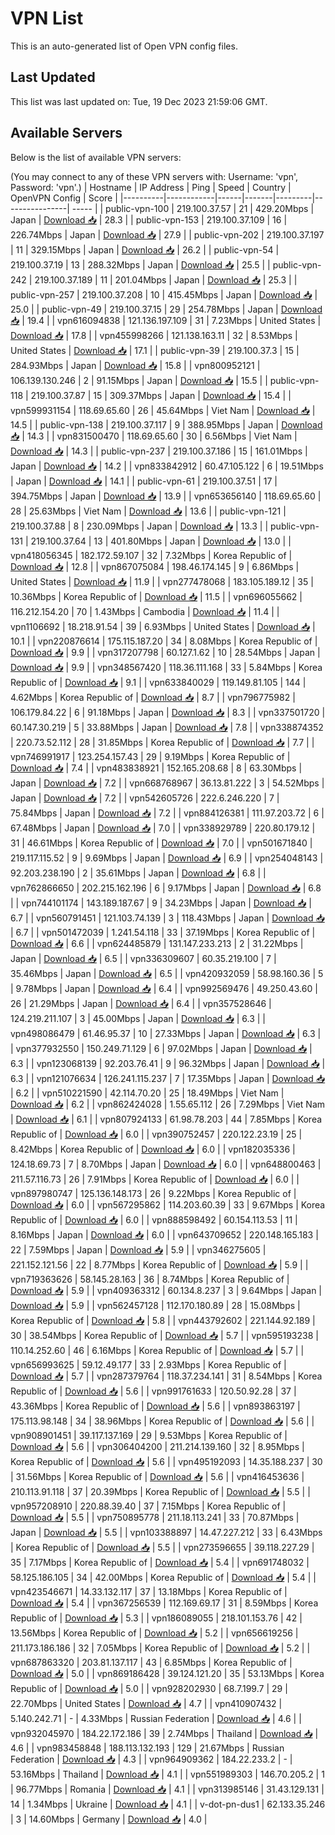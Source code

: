 # VPN List

This is an auto-generated list of Open VPN config files.

## Last Updated

This list was last updated on: Tue, 19 Dec 2023 21:59:06 GMT.

## Available Servers

Below is the list of available VPN servers:

(You may connect to any of these VPN servers with: Username: 'vpn', Password: 'vpn'.)
| Hostname | IP Address | Ping | Speed | Country | OpenVPN Config | Score |
|----------|------------|------|-------|---------|----------------| ----- |
| public-vpn-100 | 219.100.37.57 | 21 | 429.20Mbps | Japan | [Download 📥](./configs/server_0_JP.ovpn) | 28.3 |
| public-vpn-153 | 219.100.37.109 | 16 | 226.74Mbps | Japan | [Download 📥](./configs/server_1_JP.ovpn) | 27.9 |
| public-vpn-202 | 219.100.37.197 | 11 | 329.15Mbps | Japan | [Download 📥](./configs/server_2_JP.ovpn) | 26.2 |
| public-vpn-54 | 219.100.37.19 | 13 | 288.32Mbps | Japan | [Download 📥](./configs/server_3_JP.ovpn) | 25.5 |
| public-vpn-242 | 219.100.37.189 | 11 | 201.04Mbps | Japan | [Download 📥](./configs/server_4_JP.ovpn) | 25.3 |
| public-vpn-257 | 219.100.37.208 | 10 | 415.45Mbps | Japan | [Download 📥](./configs/server_5_JP.ovpn) | 25.0 |
| public-vpn-49 | 219.100.37.15 | 29 | 254.78Mbps | Japan | [Download 📥](./configs/server_6_JP.ovpn) | 19.4 |
| vpn616094838 | 121.136.197.109 | 31 | 7.23Mbps | United States | [Download 📥](./configs/server_7_US.ovpn) | 17.8 |
| vpn455998266 | 121.138.163.11 | 32 | 8.53Mbps | United States | [Download 📥](./configs/server_8_US.ovpn) | 17.1 |
| public-vpn-39 | 219.100.37.3 | 15 | 284.93Mbps | Japan | [Download 📥](./configs/server_9_JP.ovpn) | 15.8 |
| vpn800952121 | 106.139.130.246 | 2 | 91.15Mbps | Japan | [Download 📥](./configs/server_10_JP.ovpn) | 15.5 |
| public-vpn-118 | 219.100.37.87 | 15 | 309.37Mbps | Japan | [Download 📥](./configs/server_11_JP.ovpn) | 15.4 |
| vpn599931154 | 118.69.65.60 | 26 | 45.64Mbps | Viet Nam | [Download 📥](./configs/server_12_VN.ovpn) | 14.5 |
| public-vpn-138 | 219.100.37.117 | 9 | 388.95Mbps | Japan | [Download 📥](./configs/server_13_JP.ovpn) | 14.3 |
| vpn831500470 | 118.69.65.60 | 30 | 6.56Mbps | Viet Nam | [Download 📥](./configs/server_14_VN.ovpn) | 14.3 |
| public-vpn-237 | 219.100.37.186 | 15 | 161.01Mbps | Japan | [Download 📥](./configs/server_15_JP.ovpn) | 14.2 |
| vpn833842912 | 60.47.105.122 | 6 | 19.51Mbps | Japan | [Download 📥](./configs/server_16_JP.ovpn) | 14.1 |
| public-vpn-61 | 219.100.37.51 | 17 | 394.75Mbps | Japan | [Download 📥](./configs/server_17_JP.ovpn) | 13.9 |
| vpn653656140 | 118.69.65.60 | 28 | 25.63Mbps | Viet Nam | [Download 📥](./configs/server_18_VN.ovpn) | 13.6 |
| public-vpn-121 | 219.100.37.88 | 8 | 230.09Mbps | Japan | [Download 📥](./configs/server_19_JP.ovpn) | 13.3 |
| public-vpn-131 | 219.100.37.64 | 13 | 401.80Mbps | Japan | [Download 📥](./configs/server_20_JP.ovpn) | 13.0 |
| vpn418056345 | 182.172.59.107 | 32 | 7.32Mbps | Korea Republic of | [Download 📥](./configs/server_21_KR.ovpn) | 12.8 |
| vpn867075084 | 198.46.174.145 | 9 | 6.86Mbps | United States | [Download 📥](./configs/server_22_US.ovpn) | 11.9 |
| vpn277478068 | 183.105.189.12 | 35 | 10.36Mbps | Korea Republic of | [Download 📥](./configs/server_23_KR.ovpn) | 11.5 |
| vpn696055662 | 116.212.154.20 | 70 | 1.43Mbps | Cambodia | [Download 📥](./configs/server_24_KH.ovpn) | 11.4 |
| vpn1106692 | 18.218.91.54 | 39 | 6.93Mbps | United States | [Download 📥](./configs/server_25_US.ovpn) | 10.1 |
| vpn220876614 | 175.115.187.20 | 34 | 8.08Mbps | Korea Republic of | [Download 📥](./configs/server_26_KR.ovpn) | 9.9 |
| vpn317207798 | 60.127.1.62 | 10 | 28.54Mbps | Japan | [Download 📥](./configs/server_27_JP.ovpn) | 9.9 |
| vpn348567420 | 118.36.111.168 | 33 | 5.84Mbps | Korea Republic of | [Download 📥](./configs/server_28_KR.ovpn) | 9.1 |
| vpn633840029 | 119.149.81.105 | 144 | 4.62Mbps | Korea Republic of | [Download 📥](./configs/server_29_KR.ovpn) | 8.7 |
| vpn796775982 | 106.179.84.22 | 6 | 91.18Mbps | Japan | [Download 📥](./configs/server_30_JP.ovpn) | 8.3 |
| vpn337501720 | 60.147.30.219 | 5 | 33.88Mbps | Japan | [Download 📥](./configs/server_31_JP.ovpn) | 7.8 |
| vpn338874352 | 220.73.52.112 | 28 | 31.85Mbps | Korea Republic of | [Download 📥](./configs/server_32_KR.ovpn) | 7.7 |
| vpn746991917 | 123.254.157.43 | 29 | 9.19Mbps | Korea Republic of | [Download 📥](./configs/server_33_KR.ovpn) | 7.4 |
| vpn483838921 | 152.165.208.68 | 8 | 63.30Mbps | Japan | [Download 📥](./configs/server_34_JP.ovpn) | 7.2 |
| vpn668768967 | 36.13.81.222 | 3 | 54.52Mbps | Japan | [Download 📥](./configs/server_35_JP.ovpn) | 7.2 |
| vpn542605726 | 222.6.246.220 | 7 | 75.84Mbps | Japan | [Download 📥](./configs/server_36_JP.ovpn) | 7.2 |
| vpn884126381 | 111.97.203.72 | 6 | 67.48Mbps | Japan | [Download 📥](./configs/server_37_JP.ovpn) | 7.0 |
| vpn338929789 | 220.80.179.12 | 31 | 46.61Mbps | Korea Republic of | [Download 📥](./configs/server_38_KR.ovpn) | 7.0 |
| vpn501671840 | 219.117.115.52 | 9 | 9.69Mbps | Japan | [Download 📥](./configs/server_39_JP.ovpn) | 6.9 |
| vpn254048143 | 92.203.238.190 | 2 | 35.61Mbps | Japan | [Download 📥](./configs/server_40_JP.ovpn) | 6.8 |
| vpn762866650 | 202.215.162.196 | 6 | 9.17Mbps | Japan | [Download 📥](./configs/server_41_JP.ovpn) | 6.8 |
| vpn744101174 | 143.189.187.67 | 9 | 34.23Mbps | Japan | [Download 📥](./configs/server_42_JP.ovpn) | 6.7 |
| vpn560791451 | 121.103.74.139 | 3 | 118.43Mbps | Japan | [Download 📥](./configs/server_43_JP.ovpn) | 6.7 |
| vpn501472039 | 1.241.54.118 | 33 | 37.19Mbps | Korea Republic of | [Download 📥](./configs/server_44_KR.ovpn) | 6.6 |
| vpn624485879 | 131.147.233.213 | 2 | 31.22Mbps | Japan | [Download 📥](./configs/server_45_JP.ovpn) | 6.5 |
| vpn336309607 | 60.35.219.100 | 7 | 35.46Mbps | Japan | [Download 📥](./configs/server_46_JP.ovpn) | 6.5 |
| vpn420932059 | 58.98.160.36 | 5 | 9.78Mbps | Japan | [Download 📥](./configs/server_47_JP.ovpn) | 6.4 |
| vpn992569476 | 49.250.43.60 | 26 | 21.29Mbps | Japan | [Download 📥](./configs/server_48_JP.ovpn) | 6.4 |
| vpn357528646 | 124.219.211.107 | 3 | 45.00Mbps | Japan | [Download 📥](./configs/server_49_JP.ovpn) | 6.3 |
| vpn498086479 | 61.46.95.37 | 10 | 27.33Mbps | Japan | [Download 📥](./configs/server_50_JP.ovpn) | 6.3 |
| vpn377932550 | 150.249.71.129 | 6 | 97.02Mbps | Japan | [Download 📥](./configs/server_51_JP.ovpn) | 6.3 |
| vpn123068139 | 92.203.76.41 | 9 | 96.32Mbps | Japan | [Download 📥](./configs/server_52_JP.ovpn) | 6.3 |
| vpn121076634 | 126.241.115.237 | 7 | 17.35Mbps | Japan | [Download 📥](./configs/server_53_JP.ovpn) | 6.2 |
| vpn510221590 | 42.114.70.20 | 25 | 18.49Mbps | Viet Nam | [Download 📥](./configs/server_54_VN.ovpn) | 6.2 |
| vpn862424028 | 1.55.65.112 | 26 | 7.29Mbps | Viet Nam | [Download 📥](./configs/server_55_VN.ovpn) | 6.1 |
| vpn807924133 | 61.98.78.203 | 44 | 7.85Mbps | Korea Republic of | [Download 📥](./configs/server_56_KR.ovpn) | 6.0 |
| vpn390752457 | 220.122.23.19 | 25 | 8.42Mbps | Korea Republic of | [Download 📥](./configs/server_57_KR.ovpn) | 6.0 |
| vpn182035336 | 124.18.69.73 | 7 | 8.70Mbps | Japan | [Download 📥](./configs/server_58_JP.ovpn) | 6.0 |
| vpn648800463 | 211.57.116.73 | 26 | 7.91Mbps | Korea Republic of | [Download 📥](./configs/server_59_KR.ovpn) | 6.0 |
| vpn897980747 | 125.136.148.173 | 26 | 9.22Mbps | Korea Republic of | [Download 📥](./configs/server_60_KR.ovpn) | 6.0 |
| vpn567295862 | 114.203.60.39 | 33 | 9.67Mbps | Korea Republic of | [Download 📥](./configs/server_61_KR.ovpn) | 6.0 |
| vpn888598492 | 60.154.113.53 | 11 | 8.16Mbps | Japan | [Download 📥](./configs/server_62_JP.ovpn) | 6.0 |
| vpn643709652 | 220.148.165.183 | 22 | 7.59Mbps | Japan | [Download 📥](./configs/server_63_JP.ovpn) | 5.9 |
| vpn346275605 | 221.152.121.56 | 22 | 8.77Mbps | Korea Republic of | [Download 📥](./configs/server_64_KR.ovpn) | 5.9 |
| vpn719363626 | 58.145.28.163 | 36 | 8.74Mbps | Korea Republic of | [Download 📥](./configs/server_65_KR.ovpn) | 5.9 |
| vpn409363312 | 60.134.8.237 | 3 | 9.64Mbps | Japan | [Download 📥](./configs/server_66_JP.ovpn) | 5.9 |
| vpn562457128 | 112.170.180.89 | 28 | 15.08Mbps | Korea Republic of | [Download 📥](./configs/server_67_KR.ovpn) | 5.8 |
| vpn443792602 | 221.144.92.189 | 30 | 38.54Mbps | Korea Republic of | [Download 📥](./configs/server_68_KR.ovpn) | 5.7 |
| vpn595193238 | 110.14.252.60 | 46 | 6.16Mbps | Korea Republic of | [Download 📥](./configs/server_69_KR.ovpn) | 5.7 |
| vpn656993625 | 59.12.49.177 | 33 | 2.93Mbps | Korea Republic of | [Download 📥](./configs/server_70_KR.ovpn) | 5.7 |
| vpn287379764 | 118.37.234.141 | 31 | 8.54Mbps | Korea Republic of | [Download 📥](./configs/server_71_KR.ovpn) | 5.6 |
| vpn991761633 | 120.50.92.28 | 37 | 43.36Mbps | Korea Republic of | [Download 📥](./configs/server_72_KR.ovpn) | 5.6 |
| vpn893863197 | 175.113.98.148 | 34 | 38.96Mbps | Korea Republic of | [Download 📥](./configs/server_73_KR.ovpn) | 5.6 |
| vpn908901451 | 39.117.137.169 | 29 | 9.53Mbps | Korea Republic of | [Download 📥](./configs/server_74_KR.ovpn) | 5.6 |
| vpn306404200 | 211.214.139.160 | 32 | 8.95Mbps | Korea Republic of | [Download 📥](./configs/server_75_KR.ovpn) | 5.6 |
| vpn495192093 | 14.35.188.237 | 30 | 31.56Mbps | Korea Republic of | [Download 📥](./configs/server_76_KR.ovpn) | 5.6 |
| vpn416453636 | 210.113.91.118 | 37 | 20.39Mbps | Korea Republic of | [Download 📥](./configs/server_77_KR.ovpn) | 5.5 |
| vpn957208910 | 220.88.39.40 | 37 | 7.15Mbps | Korea Republic of | [Download 📥](./configs/server_78_KR.ovpn) | 5.5 |
| vpn750895778 | 211.18.113.241 | 33 | 70.87Mbps | Japan | [Download 📥](./configs/server_79_JP.ovpn) | 5.5 |
| vpn103388897 | 14.47.227.212 | 33 | 6.43Mbps | Korea Republic of | [Download 📥](./configs/server_80_KR.ovpn) | 5.5 |
| vpn273596655 | 39.118.227.29 | 35 | 7.17Mbps | Korea Republic of | [Download 📥](./configs/server_81_KR.ovpn) | 5.4 |
| vpn691748032 | 58.125.186.105 | 34 | 42.00Mbps | Korea Republic of | [Download 📥](./configs/server_82_KR.ovpn) | 5.4 |
| vpn423546671 | 14.33.132.117 | 37 | 13.18Mbps | Korea Republic of | [Download 📥](./configs/server_83_KR.ovpn) | 5.4 |
| vpn367256539 | 112.169.69.17 | 31 | 8.59Mbps | Korea Republic of | [Download 📥](./configs/server_84_KR.ovpn) | 5.3 |
| vpn186089055 | 218.101.153.76 | 42 | 13.56Mbps | Korea Republic of | [Download 📥](./configs/server_85_KR.ovpn) | 5.2 |
| vpn656619256 | 211.173.186.186 | 32 | 7.05Mbps | Korea Republic of | [Download 📥](./configs/server_86_KR.ovpn) | 5.2 |
| vpn687863320 | 203.81.137.117 | 43 | 6.85Mbps | Korea Republic of | [Download 📥](./configs/server_87_KR.ovpn) | 5.0 |
| vpn869186428 | 39.124.121.20 | 35 | 53.13Mbps | Korea Republic of | [Download 📥](./configs/server_88_KR.ovpn) | 5.0 |
| vpn928202930 | 68.7.199.7 | 29 | 22.70Mbps | United States | [Download 📥](./configs/server_89_US.ovpn) | 4.7 |
| vpn410907432 | 5.140.242.71 | - | 4.33Mbps | Russian Federation | [Download 📥](./configs/server_90_RU.ovpn) | 4.6 |
| vpn932045970 | 184.22.172.186 | 39 | 2.74Mbps | Thailand | [Download 📥](./configs/server_91_TH.ovpn) | 4.6 |
| vpn983458848 | 188.113.132.193 | 129 | 21.67Mbps | Russian Federation | [Download 📥](./configs/server_92_RU.ovpn) | 4.3 |
| vpn964909362 | 184.22.233.2 | - | 53.16Mbps | Thailand | [Download 📥](./configs/server_93_TH.ovpn) | 4.1 |
| vpn551989303 | 146.70.205.2 | 1 | 96.77Mbps | Romania | [Download 📥](./configs/server_94_RO.ovpn) | 4.1 |
| vpn313985146 | 31.43.129.131 | 14 | 1.34Mbps | Ukraine | [Download 📥](./configs/server_95_UA.ovpn) | 4.1 |
| v-dot-pn-dus1 | 62.133.35.246 | 3 | 14.60Mbps | Germany | [Download 📥](./configs/server_96_DE.ovpn) | 4.0 |
